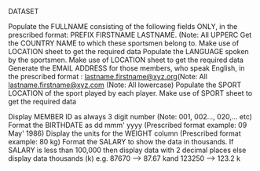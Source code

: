 DATASET 

Populate the FULLNAME consisting of the following fields ONLY, in the prescribed format: PREFIX FIRSTNAME LASTNAME. (Note: All UPPERC 
Get the COUNTRY NAME to which these sportsmen belong to. Make use of LOCATION sheet to get the required data 
Populate the LANGUAGE spoken by the sportsmen. Make use of LOCATION sheet to get the required data
Generate the EMAIL ADDRESS for those members, who speak English, in the prescribed format : lastname.firstname@xyz.org(Note: All lastname.firstname@xyz.com (Note: All lowercase) 
Populate the SPORT LOCATION of the sport played by each player. Make use of SPORT sheet to get the required data 

Display MEMBER ID as always 3 digit number (Note: 001, 002…, 020,… etc) 
Format the BIRTHDATE as dd mmm' yyyy (Prescribed format example: 09 May' 1986) 
Display the units for the WEIGHT column (Prescribed format example: 80 kg) 
Format the SALARY to show the data in thousands. If SALARY is less than 100,000 then display data with 2 decimal places else display data thousands (k)
e.g. 87670 --> 87.67 kand 123250 --> 123.2 k
